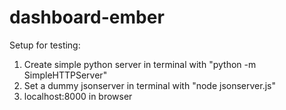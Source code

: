 dashboard-ember
===============

Setup for testing:

1) Create simple python server in terminal with "python -m SimpleHTTPServer"
2) Set a dummy jsonserver in terminal with "node jsonserver.js"
3) localhost:8000 in browser

